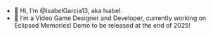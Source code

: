 - 👋 Hi, I’m @IsabelGarcia13, aka Isabel.
- 💞️ I’m a Video Game Designer and Developer, currently working on Eclipsed Memories! Demo to be released at the end of 2025!

<!---
IsabelGarcia13/IsabelGarcia13 is a ✨ special ✨ repository because its `README.md` (this file) appears on your GitHub profile.
You can click the Preview link to take a look at your changes.
--->
